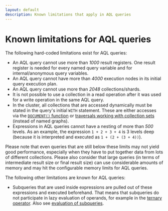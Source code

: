```yaml
---
layout: default
description: Known limitations that apply in AQL queries
---
```

Known limitations for AQL queries
=================================

The following hard-coded limitations exist for AQL queries:

- An AQL query cannot use more than _1000_ result registers.
  One result register is needed for every named query variable and for
  internal/anonymous query variables.
- An AQL query cannot have more than _4000_ execution nodes in its initial 
  query execution plan.
- An AQL query cannot use more than _2048_ collections/shards.
- It is not possible to use a collection in a read operation after
  it was used for a write operation in the same AQL query.
- In the cluster, all collections that are accessed dynamically must be stated
  in the query's initial `WITH` statement. These are either accesses via the
  [`DOCUMENT()` function](functions-miscellaneous.html#document) or
  [traversals working with collection sets](graphs-traversals.html#working-with-collection-sets)
  (instead of named graphs).
- Expressions in AQL queries cannot have a nesting of more than _500_ levels.
  As an example, the expression `1 + 2 + 3 + 4` is 3 levels deep 
  (because it is interpreted and executed as `1 + (2 + (3 + 4))`).

Please note that even queries that are still below these limits may not 
yield good performance, especially when they have to put together data from lots 
of different collections. Please also consider that large queries (in terms of
intermediate result size or final result size) can use considerable amounts of
memory and may hit the configurable memory limits for AQL queries.

The following other limitations are known for AQL queries:

- Subqueries that are used inside expressions are pulled out of these
  expressions and executed beforehand. That means that subqueries do not
  participate in lazy evaluation of operands, for example in the
  [ternary operator](operators.html#ternary-operator). Also see
  [evaluation of subqueries](examples-combining-queries.html#evaluation-of-subqueries).
